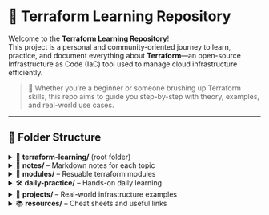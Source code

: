 # 🌱 Terraform Learning Repository

Welcome to the **Terraform Learning Repository**!  
This project is a personal and community-oriented journey to learn, practice, and document everything about **Terraform**—an open-source Infrastructure as Code (IaC) tool used to manage cloud infrastructure efficiently.

> 📘 Whether you're a beginner or someone brushing up Terraform skills, this repo aims to guide you step-by-step with theory, examples, and real-world use cases.

---

## 📂 Folder Structure

<details>
<summary>📁 <strong>terraform-learning/</strong> (root folder)</summary>

```
terraform-learning/
├── 📄 README.md # Project overview
├── 📄 LICENSE # Open-source license (MIT)
├── 📄 .gitignore # Files to exclude from Git
```

</details>
<details>
<summary>📘 <strong>notes/</strong> – Markdown notes for each topic</summary>

```
├── 📄 01-introduction.md
├── 📄 02-providers.md
└── ...
```

</details>
<details>
<summary>📘 <strong>modules/</strong> – Resuable terraform modules</summary>

```
modules/
├── 📁 s3/
└── 📁 ec2/
```

</details>
<details>
<summary>🛠️ <strong>daily-practice/</strong> – Hands-on daily learning</summary>

```
daily-practice/
├── 📁 day-01-intro/
│ ├── 📄 main.tf
│ ├── 📄 variables.tf
│ └── 📄 README.md
├── 📁 day-02-providers/
```

</details>

<details>
<summary>🚀 <strong>projects/</strong> – Real-world infrastructure examples</summary>

```
projects/
├── 📁 vpc-module/
└── 📁 three-tier-app/
```

</details>

<details>
<summary>📚 <strong>resources/</strong> – Cheat sheets and useful links</summary>

```
resources/
├── 📄 terraform-cheatsheet.pdf
└── 📄 reference-links.md
```

</details>